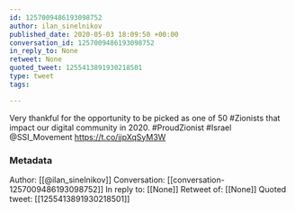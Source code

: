 ```yaml
---
id: 1257009486193098752
author: ilan_sinelnikov
published_date: 2020-05-03 18:09:50 +00:00
conversation_id: 1257009486193098752
in_reply_to: None
retweet: None
quoted_tweet: 1255413891930218501
type: tweet
tags:

---
```


Very thankful for the opportunity to be picked as one of 50 #Zionists that impact our digital community in 2020. #ProudZionist #Israel @SSI_Movement https://t.co/jjpXqSyM3W

### Metadata

Author: [[@ilan_sinelnikov]]
Conversation: [[conversation-1257009486193098752]]
In reply to: [[None]]
Retweet of: [[None]]
Quoted tweet: [[1255413891930218501]]
